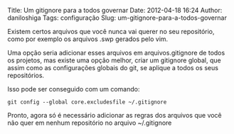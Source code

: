Title: Um gitignore para a todos governar
Date: 2012-04-18 16:24
Author: daniloshiga
Tags: configuração
Slug: um-gitignore-para-a-todos-governar

Existem certos arquivos que você nunca vai querer no seu repositório,
como por exemplo os arquivos .swp gerados pelo vim.

Uma opção seria adicionar esses arquivos em arquivos.gitignore de todos
os projetos, mas existe uma opção melhor, criar um gitignore global, que
assim como as configurações globais do git, se aplique a todos os seus
repositórios.

Isso pode ser conseguido com um comando:

    git config --global core.excludesfile ~/.gitignore

Pronto, agora só é necessário adicionar as regras dos arquivos que você
não quer em nenhum repositório no arquivo \~/.gitignore
